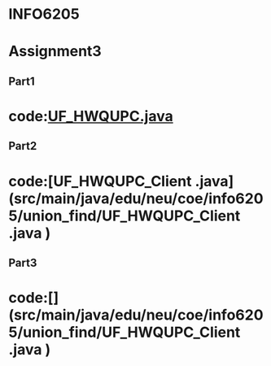 # INFO6205
Assignment3
=============
## Part1<br>
# code:[UF_HWQUPC.java](src/main/java/edu/neu/coe/info6205/union_find/UF_HWQUPC.java )

## Part2<br>
# code:[UF_HWQUPC_Client .java](src/main/java/edu/neu/coe/info6205/union_find/UF_HWQUPC_Client .java )

## Part3<br>
# code:[](src/main/java/edu/neu/coe/info6205/union_find/UF_HWQUPC_Client .java )

